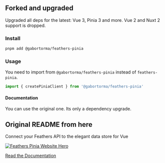 ## Forked and upgraded

Upgraded all deps for the latest: Vue 3, Pinia 3 and more.
Vue 2 and Nuxt 2 support is dropped.

### Install
```bash
pnpm add @gabortorma/feathers-pinia
```

### Usage
You need to import from `@gabortorma/feathers-pinia` instead of `feathers-pinia`.
```js
import { createPiniaClient } from '@gabortorma/feathers-pinia'
```
#### Documentation

You can use the original one. Its only a dependency upgrade.

## Original README from here

Connect your Feathers API to the elegant data store for Vue

<a href="https://feathers-pinia.pages.dev">
  <img src="https://user-images.githubusercontent.com/128857/190210685-df1dbd54-eb41-442e-90c1-d82ca44fc786.jpg" alt="Feathers Pinia Website Hero" />
</a>

[Read the Documentation](https://feathers-pinia.pages.dev)
